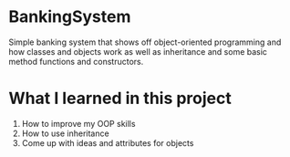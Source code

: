 # BankingSystem

Simple banking system that shows off object-oriented programming 
and how classes and objects work as well as inheritance and some basic
method functions and constructors.

# What I learned in this project
1. How to improve my OOP skills
2. How to use inheritance
3. Come up with ideas and attributes for objects
